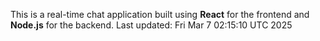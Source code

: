 This is a real-time chat application built using **React** for the frontend and **Node.js** for the backend.
Last updated: Fri Mar  7 02:15:10 UTC 2025
